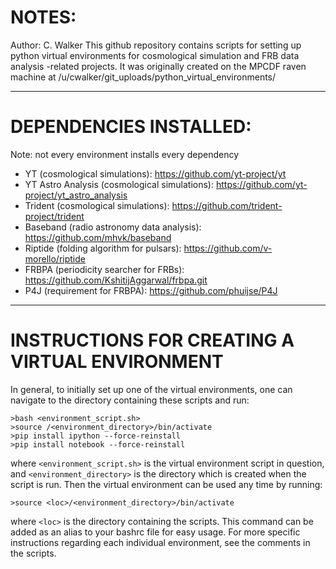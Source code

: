 # NOTES:
Author: C. Walker
This github repository contains scripts for setting up python virtual environments
for cosmological simulation and FRB data analysis -related projects.
It was originally created on the MPCDF raven machine at /u/cwalker/git_uploads/python_virtual_environments/

---

# DEPENDENCIES INSTALLED:
Note: not every environment installs every dependency
- YT (cosmological simulations): https://github.com/yt-project/yt
- YT Astro Analysis (cosmological simulations): https://github.com/yt-project/yt_astro_analysis
- Trident (cosmological simulations): https://github.com/trident-project/trident
- Baseband (radio astronomy data analysis): https://github.com/mhvk/baseband
- Riptide (folding algorithm for pulsars): https://github.com/v-morello/riptide
- FRBPA (periodicity searcher for FRBs): https://github.com/KshitijAggarwal/frbpa.git
- P4J (requirement for FRBPA): https://github.com/phuijse/P4J

---

# INSTRUCTIONS FOR CREATING A VIRTUAL ENVIRONMENT

In general, to initially set up one of the virtual environments, one can navigate to the directory containing these scripts and run:

```
>bash <environment_script.sh>
>source /<environment_directory>/bin/activate
>pip install ipython --force-reinstall
>pip install notebook --force-reinstall
```
where `<environment_script.sh>` is the virtual environment script in question, and `<environment_directory>` is the directory which is created when the script is run. Then the virtual environment can be used any time by running:

```
>source <loc>/<environment_directory>/bin/activate
```

where `<loc>` is the directory containing the scripts. This command can be added as an alias to your bashrc file for easy usage. For more specific instructions regarding each individual environment, see the comments in the scripts.



